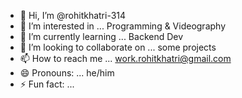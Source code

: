 - 👋 Hi, I’m @rohitkhatri-314
- 👀 I’m interested in ... Programming & Videography
- 🌱 I’m currently learning ... Backend Dev
- 💞️ I’m looking to collaborate on ... some projects
- 📫 How to reach me ... work.rohitkhatri@gmail.com
- 😄 Pronouns: ... he/him
- ⚡ Fun fact: ... 

<!---
rohitkhatri-314/rohitkhatri-314 is a ✨ special ✨ repository because its `README.md` (this file) appears on your GitHub profile.
You can click the Preview link to take a look at your changes.
--->
